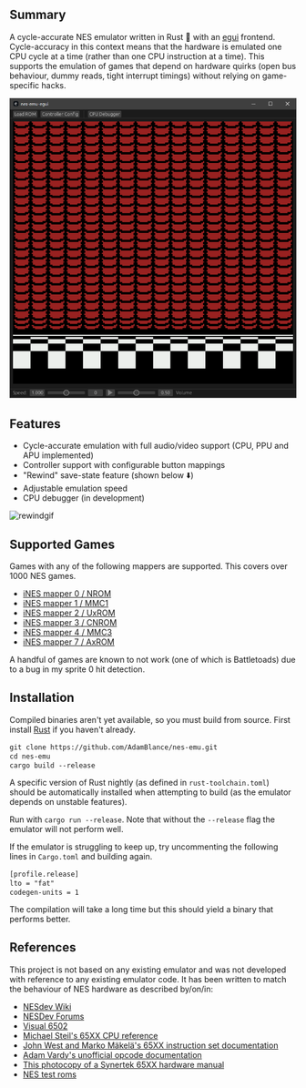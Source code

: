 ## Summary

A cycle-accurate NES emulator written in Rust 🦀 with an [egui](https://github.com/emilk/egui) frontend. 
Cycle-accuracy in this context means that the hardware is emulated one CPU cycle at a time (rather than one CPU instruction at a time). 
This supports the emulation of games that depend on hardware quirks (open bus behaviour, dummy reads, tight interrupt timings) without relying on game-specific hacks.

![smb3gif](smb3.gif)

## Features
- Cycle-accurate emulation with full audio/video support (CPU, PPU and APU implemented)
- Controller support with configurable button mappings
- "Rewind" save-state feature (shown below ⬇️)
- Adjustable emulation speed
- CPU debugger (in development)

![rewindgif](rewind.gif)


## Supported Games
Games with any of the following mappers are supported. This covers over 1000 NES games.
- [iNES mapper 0 / NROM](https://nesdir.github.io/mapper0.html)
- [iNES mapper 1 / MMC1](https://nesdir.github.io/mapper1.html)
- [iNES mapper 2 / UxROM](https://nesdir.github.io/mapper2.html)
- [iNES mapper 3 / CNROM](https://nesdir.github.io/mapper3.html)
- [iNES mapper 4 / MMC3](https://nesdir.github.io/mapper4.html)
- [iNES mapper 7 / AxROM](https://nesdir.github.io/mapper7.html)

A handful of games are known to not work (one of which is Battletoads) due to a bug in my sprite 0 hit detection.

## Installation
Compiled binaries aren't yet available, so you must build from source.
First install [Rust](https://www.rust-lang.org/tools/install) if you haven't already.

    git clone https://github.com/AdamBlance/nes-emu.git
    cd nes-emu
    cargo build --release

A specific version of Rust nightly (as defined in `rust-toolchain.toml`) should be automatically installed when attempting to build (as the emulator depends on unstable features). 

Run with `cargo run --release`. Note that without the `--release` flag the emulator will not perform well.

If the emulator is struggling to keep up, try uncommenting the following lines in `Cargo.toml` and building again. 

    [profile.release]
    lto = "fat"
    codegen-units = 1

The compilation will take a long time but this should yield a binary that performs better. 

## References
This project is not based on any existing emulator and was not developed with reference to any existing emulator code. 
It has been written to match the behaviour of NES hardware as described by/on/in:
- [NESdev Wiki](https://www.nesdev.org/wiki/Nesdev_Wiki)
- [NESDev Forums](https://forums.nesdev.org/)
- [Visual 6502](http://www.visual6502.org/)
- [Michael Steil's 65XX CPU reference](https://www.pagetable.com/c64ref/6502/?tab=2)
- [John West and Marko Mäkelä's 65XX instruction set documentation](docs/6502_cpu.txt)
- [Adam Vardy's unofficial opcode documentation](docs/nes-opcodes-cpu-cycle-documentation-description.txt)
- [This photocopy of a Synertek 65XX hardware manual](docs/synertek_hardware_manual-SEARCHABLE.pdf)
- [NES test roms](https://github.com/christopherpow/nes-test-rom)

